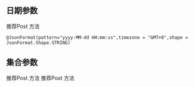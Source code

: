 ## 日期参数

推荐Post 方法  

`@JsonFormat(pattern="yyyy-MM-dd HH:mm:ss",timezone = "GMT+8",shape = JsonFormat.Shape.STRING)`

## 集合参数

推荐Post 方法  推荐Post 方法



